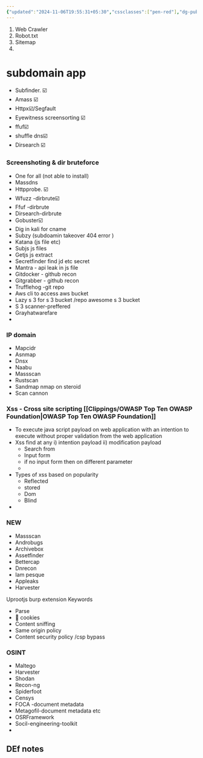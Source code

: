```yaml
---
{"updated":"2024-11-06T19:55:31+05:30","cssclasses":["pen-red"],"dg-publish":true,"permalink":"/cyber-terms/","dgPassFrontmatter":true}
---
```


1. Web Crawler
2. Robot.txt
3. Sitemap
4. 



# subdomain app
- Subfinder. ☑️
- Amass ☑️
- Httpx☑️/Segfault
- Eyewitness screensorting  ☑️
- ffuf☑️
- shuffle dns☑️
- Dirsearch ☑️
### Screenshoting & dir bruteforce
- One for all (not able to install)
- Massdns
- Httpprobe.  ☑️
- Wfuzz -dirbrute☑️
- Ffuf -dirbrute
- Dirsearch-dirbrute
- Gobuster☑️
- Dig in kali for cname 
- Subzy (subdoamin takeover 404 error )
- Katana (js file etc)
- Subjs js files
- Getjs js extract 
- Secretfinder find jd etc secret 
- Mantra - api leak in js file
- Gitdocker - github recon 
- Gitgrabber - github recon 
- Trufflehog -git repo 
- Aws cli to access aws bucket
- Lazy s 3 for s 3 bucket  /repo awesome s 3 bucket
- S 3 scanner-preffered
- Grayhatwarefare
- 
### IP domain
- Mapcidr 
- Asnmap 
- Dnsx
- Naabu
- Massscan
- Rustscan
- Sandmap nmap on steroid
- Scan cannon 

### Xss  - Cross site scripting  [[Clippings/OWASP Top Ten  OWASP Foundation\|OWASP Top Ten  OWASP Foundation]] 
- To execute java script payload on web application with an intention to execute without proper validation from the  web application 
- Xss find at any   i) intention payload ii) modification payload
    - Search from 
    - Input form
    -  if no input form then on different parameter 
    -  
- Types of xss  based on popularity  
    - Reflected  
    -  stored
    - Dom
    - Blind 
- 





### NEW
- Massscan
- Androbugs
- Archivebox
- Assetfinder
- Bettercap
- Dnrecon
- Iam pesque
- Appleaks
- Harvester

Uprootjs burp extension
Keywords
- Parse 
- 🥠 cookies
- Content sniffing 
- Same origin policy
- Content security policy  /csp bypass 
  
  
### OSINT
- Maltego
- Harvester
- Shodan
- Recon-ng
- Spiderfoot
- Censys
- FOCA -document metadata
- Metagofil-document metadata etc
- OSRFramework
- Socil-engineering-toolkit
- 
  
  
  ## DEf notes
